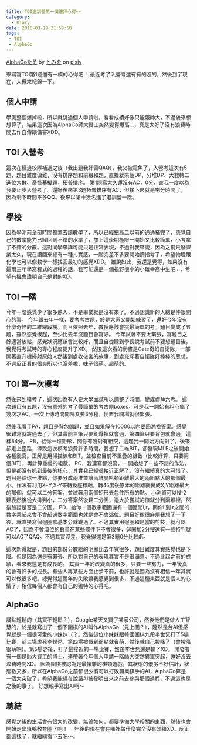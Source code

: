 ```yaml
---
title: TOI選訓營第一個禮拜心得~~
category:
  - Diary
date: 2016-03-19 21:59:58
tags:
 - TOI
 - AlphaGo
---
```


<script src="http://source.pixiv.net/source/embed.js" data-id="55824195_1525068a5d53fec58b7409d313c434fe" data-size="large" data-border="off" charset="utf-8"></script><noscript><p><a href="http://www.pixiv.net/member_illust.php?mode=medium&amp;illust_id=55824195" target="_blank">AlphaGoたそ</a> by <a href="http://www.pixiv.net/member.php?id=184346" target="_blank">とみを</a> on <a href="http://www.pixiv.net/" target="_blank">pixiv</a></p></noscript>

來寫寫TOI第1週還有一模的心得吧！
最近考了入營考還有有的沒的，然後到了現在，大概來紀錄一下。

<!--more-->

## 個人申請

學測整個爆掉啦，所以就跳過個人申請啦，看看成績好像只能報師大，不過後來想想算了，結果這次因為AlphaGo師大資工突然變得爆高...，真是太好了沒有浪費時間去作自傳跟備審XDD。

## TOI 入營考

這次在經過校隊補選之後（我出題我好雷QAQ），我又被電焦了，入營考這次有5題，題目難度偏難，沒有排序題和前綴和題，直接就來個DP、分堆DP、大數轉二進位大數、奇怪摹擬題，拓普排序。
第1題寫太久還沒有AC，0分，害我一度以為我要止步入營考了。還好後來第3題拓普排序有AC，但接下來就是喇分時間了，因為剩下時間不多QQ。後來以第十幾名進了選訓營一階。

## 學校

因為學測前全部時間都拿去讀數學了，所以已經把高二以前的通通補完了，感覺自己的數學能力已經回到不錯的水準了，加上這學期極限一開始又比較簡單，小考拿了不錯的分數。這對同學來講可能只是正常表現，不過對我來說，因為之前荒廢課業太久，現在讀回來總有一種扎實感。一階完差不多要開始讀指考了，希望物理跟化學也可以像數學一樣找回最初的感覺XDD。
雖說如此，我還是覺得，如果沒有這兩三年學寫程式的過程的話，我可能還是一個視野很小的小確幸高中生吧...，希望有機會證明自己是對的XD。

## TOI 一階

今年一階感覺少了很多熟人，不是畢業就是沒有來了。不過認識新的人總是件很開心的事。
今年跟去年一樣，要考考古題，於是大家又開始練習了，還好今年沒有什麼奇怪的二維線段樹。而且依照去年，教授應該會挑最簡單的考。題目變成了五題，雖然感覺很趕，至少比去年沒題目會寫好。
今年試著不要太緊張，寫題目之餘適當放鬆，感覺狀況應該會比較好，而且自從聽到學長說考試前不要想題目後，我覺得考試時的專心程度提升了XD。
然後這次看的動畫是Gate奇幻自衛隊，一部開著直升機掃射原始人然後到處收後宮的故事，到處充斥著自衛隊好棒棒的思想，不過反正看的很爽所以也沒差啦，妹子很萌，超萌的。

## TOI 第一次模考

然後來到模考了，這次因為有人要大學面試所以調整了時間，變成禮拜六考。
這次題目有五題，沒有意外的考了最簡單的考古題boxes，可是我一開始有粗心錯了幾次才AC，一次上傳時間間隔又要3分種，倒置我開場就很緊張。

然後我看了PA，題目是背包問題，並且如果解在10000以內要回溯找答案。感覺很難寫就跳過去了，但其實前三筆只要亂爆搜就會過，第四筆只要背包就會過，這樣84分。
PB，給你一堆矩形，問你有幾對有相交，這題我一開始方向對了，後來卻走上歪路，導致這次模考浪費許多時間。我想了二維BIT，卻發現MLE之後開始各種亂寫。正解是用掃描線和BIT，並檢查目前不重疊的組數（比較好算，只要兩個BIT），再計算重疊的組數。
PC，我連寫都沒寫，一開始想了一些不錯的作法，但是都沒有抓到最後的核心，其實我已經很接近正解了，沒有繼續真的太可惜了。題目是給你一堆點，你要分成兩堆並讓兩堆曼哈頓距離最大的兩組點大的那個最小。作法有利用X+Y,X-Y來轉換座標軸，轉45度後原本的距離就變成X,Y距離最大的那個，就可以二分答案，並試著用兩個矩形去包住所有的點。
小測資可以N^2建表然後從大排到小，二分答案然後建二分圖，邊大於嘗試的值就分到兩堆裡，然後驗證是否是二分圖。
PD，給你一個數字範圍還有一個區間l,r，問你l 到 r之間的數字乘起來會不會超過數字範圍也就是會不會溢位。題目好像很麻煩我想了一下後，就直接寫個迴圈拿基本分就跳過了。不過其實用迴圈和是當的剪枝，就可以AC了，因為不會溢位的數量在某些條件下不會很多，迴圈加2分搜還有一些特判就可以AC了QAQ。不過其實沒差，我覺得還是第3題0分比較虧。

這次新得就是，題目的部份分數給的明顯比去年寬很多，題目難度其實感覺也是下降。但是因為還是有緊張，所以對自己的表現其實不是很滿意。不過比起之前的成績，看來我還是有成長的。
其實一年的改變真的很多，只要一些努力，一年後真的會有許多的成長。有些人再某些方面止步不前，也許就是因為沒有相信一年其實可以做很多吧。總覺得這兩年的失敗讓我感覺到很多，不過這種東西就是個人的心情了，相信每個人都會有自己的獨特的心得吧。

## AlphaGo

講點輕鬆的（其實不輕鬆？），Google某天又買了某家公司，然後他們是做人工智慧的，於是就寫出了一個下圍棋的AI叫作AlphaGo（見上圖？），隨然是台AI但感覺就是一個很可愛的小妹妹（？。然後這位小妹妹跟韓國圍棋九段李世乭打了5場比賽，前三場虐死李世乭，第四場被戳到弱點就賣萌，然後就自己投降了（會投降很萌吧）。第5場之後，打了最接近的一場比賽，然後李世乭還是輸了XD。
開發者有一個是師大資工的博士，連帶著今年個人申請一階師大突然異軍突起，還好沒去浪費時間XD。
因為圍棋被認為是最複雜的棋類遊戲，其狀態的優劣不好估計，狀態數又多，所以在AlphaGo之前都很少有可以打敗職業棋手的AI，AlphaGo算是一個大突破了，希望我能趕在說話AI被發明出來之前去參與那個過程，不過這也是之後的事了。
好想親手寫出AI啊～

## 總結

感覺之後的生活會有很大的改變，無論如何，都要準備大學相關的東西，然後也會開始走出填鴨教育圈了吧！
一年後的現在會在哪裡做什麼完全沒有頭緒XD。反正都這樣了，就繼續看下去吧～。
